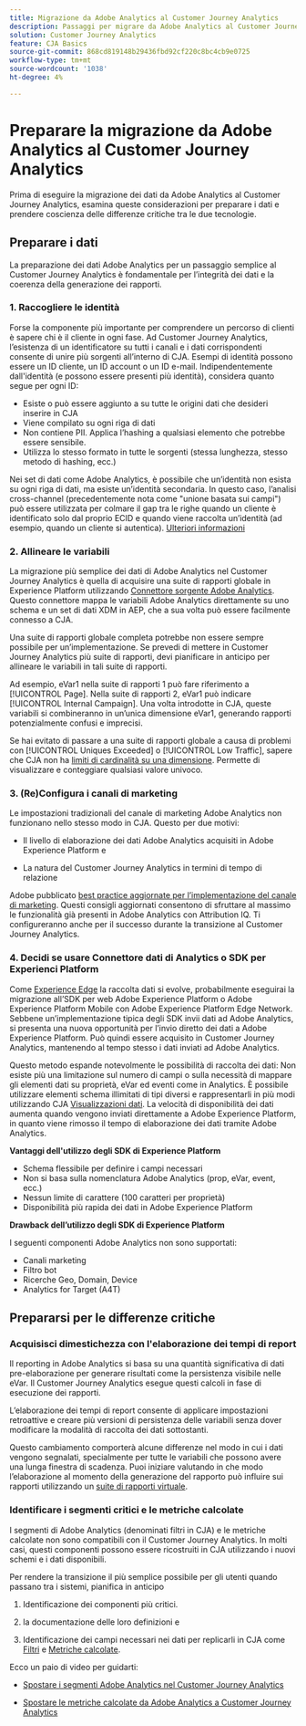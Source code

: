 ```yaml
---
title: Migrazione da Adobe Analytics al Customer Journey Analytics
description: Passaggi per migrare da Adobe Analytics al Customer Journey Analytics
solution: Customer Journey Analytics
feature: CJA Basics
source-git-commit: 868cd819148b29436fbd92cf220c8bc4cb9e0725
workflow-type: tm+mt
source-wordcount: '1038'
ht-degree: 4%

---
```



# Preparare la migrazione da Adobe Analytics al Customer Journey Analytics

Prima di eseguire la migrazione dei dati da Adobe Analytics al Customer Journey Analytics, esamina queste considerazioni per preparare i dati e prendere coscienza delle differenze critiche tra le due tecnologie.

## Preparare i dati

La preparazione dei dati Adobe Analytics per un passaggio semplice al Customer Journey Analytics è fondamentale per l’integrità dei dati e la coerenza della generazione dei rapporti.

### 1. Raccogliere le identità

Forse la componente più importante per comprendere un percorso di clienti è sapere chi è il cliente in ogni fase. Ad Customer Journey Analytics, l’esistenza di un identificatore su tutti i canali e i dati corrispondenti consente di unire più sorgenti all’interno di CJA.
Esempi di identità possono essere un ID cliente, un ID account o un ID e-mail. Indipendentemente dall&#39;identità (e possono essere presenti più identità), considera quanto segue per ogni ID:

* Esiste o può essere aggiunto a su tutte le origini dati che desideri inserire in CJA
* Viene compilato su ogni riga di dati
* Non contiene PII. Applica l’hashing a qualsiasi elemento che potrebbe essere sensibile.
* Utilizza lo stesso formato in tutte le sorgenti (stessa lunghezza, stesso metodo di hashing, ecc.)

Nei set di dati come Adobe Analytics, è possibile che un’identità non esista su ogni riga di dati, ma esiste un’identità secondaria. In questo caso, l’analisi cross-channel (precedentemente nota come &quot;unione basata sui campi&quot;) può essere utilizzata per colmare il gap tra le righe quando un cliente è identificato solo dal proprio ECID e quando viene raccolta un’identità (ad esempio, quando un cliente si autentica). [Ulteriori informazioni](https://experienceleague.adobe.com/docs/analytics-platform/using/cja-connections/cca/overview.html?lang=it)

### 2. Allineare le variabili

La migrazione più semplice dei dati di Adobe Analytics nel Customer Journey Analytics è quella di acquisire una suite di rapporti globale in Experience Platform utilizzando [Connettore sorgente Adobe Analytics](https://experienceleague.adobe.com/docs/experience-platform/sources/ui-tutorials/create/adobe-applications/analytics.html?lang=en). Questo connettore mappa le variabili Adobe Analytics direttamente su uno schema e un set di dati XDM in AEP, che a sua volta può essere facilmente connesso a CJA.

Una suite di rapporti globale completa potrebbe non essere sempre possibile per un’implementazione. Se prevedi di mettere in Customer Journey Analytics più suite di rapporti, devi pianificare in anticipo per allineare le variabili in tali suite di rapporti.

Ad esempio, eVar1 nella suite di rapporti 1 può fare riferimento a [!UICONTROL Page]. Nella suite di rapporti 2, eVar1 può indicare [!UICONTROL Internal Campaign]. Una volta introdotte in CJA, queste variabili si combineranno in un’unica dimensione eVar1, generando rapporti potenzialmente confusi e imprecisi.

Se hai evitato di passare a una suite di rapporti globale a causa di problemi con [!UICONTROL Uniques Exceeded] o [!UICONTROL Low Traffic], sapere che CJA non ha [limiti di cardinalità su una dimensione](/help/components/dimensions/high-cardinality.md). Permette di visualizzare e conteggiare qualsiasi valore univoco.

### 3. (Re)Configura i canali di marketing

Le impostazioni tradizionali del canale di marketing Adobe Analytics non funzionano nello stesso modo in CJA. Questo per due motivi:

* Il livello di elaborazione dei dati Adobe Analytics acquisiti in Adobe Experience Platform e

* La natura del Customer Journey Analytics in termini di tempo di relazione

Adobe pubblicato [best practice aggiornate per l’implementazione del canale di marketing](https://experienceleague.adobe.com/docs/analytics/components/marketing-channels/mchannel-best-practices.html?lang=en). Questi consigli aggiornati consentono di sfruttare al massimo le funzionalità già presenti in Adobe Analytics con Attribution IQ. Ti configureranno anche per il successo durante la transizione al Customer Journey Analytics.

### 4. Decidi se usare Connettore dati di Analytics o SDK per Experienci Platform

Come [Experience Edge](https://experienceleague.adobe.com/docs/experience-platform/edge/home.html?lang=en) la raccolta dati si evolve, probabilmente eseguirai la migrazione all’SDK per web Adobe Experience Platform o Adobe Experience Platform Mobile con Adobe Experience Platform Edge Network. Sebbene un’implementazione tipica degli SDK invii dati ad Adobe Analytics, si presenta una nuova opportunità per l’invio diretto dei dati a Adobe Experience Platform. Può quindi essere acquisito in Customer Journey Analytics, mantenendo al tempo stesso i dati inviati ad Adobe Analytics.

Questo metodo espande notevolmente le possibilità di raccolta dei dati: Non esiste più una limitazione sul numero di campi o sulla necessità di mappare gli elementi dati su proprietà, eVar ed eventi come in Analytics. È possibile utilizzare elementi schema illimitati di tipi diversi e rappresentarli in più modi utilizzando CJA [Visualizzazioni dati](/help/data-views/data-views.md). La velocità di disponibilità dei dati aumenta quando vengono inviati direttamente a Adobe Experience Platform, in quanto viene rimosso il tempo di elaborazione dei dati tramite Adobe Analytics.

**Vantaggi dell&#39;utilizzo degli SDK di Experience Platform**

* Schema flessibile per definire i campi necessari
* Non si basa sulla nomenclatura Adobe Analytics (prop, eVar, event, ecc.)
* Nessun limite di carattere (100 caratteri per proprietà)
* Disponibilità più rapida dei dati in Adobe Experience Platform

**Drawback dell’utilizzo degli SDK di Experience Platform**

I seguenti componenti Adobe Analytics non sono supportati:

* Canali marketing
* Filtro bot
* Ricerche Geo, Domain, Device
* Analytics for Target (A4T)

## Prepararsi per le differenze critiche

### Acquisisci dimestichezza con l&#39;elaborazione dei tempi di report

Il reporting in Adobe Analytics si basa su una quantità significativa di dati pre-elaborazione per generare risultati come la persistenza visibile nelle eVar. Il Customer Journey Analytics esegue questi calcoli in fase di esecuzione dei rapporti.

L’elaborazione dei tempi di report consente di applicare impostazioni retroattive e creare più versioni di persistenza delle variabili senza dover modificare la modalità di raccolta dei dati sottostanti.

Questo cambiamento comporterà alcune differenze nel modo in cui i dati vengono segnalati, specialmente per tutte le variabili che possono avere una lunga finestra di scadenza. Puoi iniziare valutando in che modo l’elaborazione al momento della generazione del rapporto può influire sui rapporti utilizzando un [suite di rapporti virtuale](https://experienceleague.adobe.com/docs/analytics/components/virtual-report-suites/vrs-report-time-processing.html).

### Identificare i segmenti critici e le metriche calcolate

I segmenti di Adobe Analytics (denominati filtri in CJA) e le metriche calcolate non sono compatibili con il Customer Journey Analytics. In molti casi, questi componenti possono essere ricostruiti in CJA utilizzando i nuovi schemi e i dati disponibili.

Per rendere la transizione il più semplice possibile per gli utenti quando passano tra i sistemi, pianifica in anticipo

1. Identificazione dei componenti più critici.

1. la documentazione delle loro definizioni e

1. Identificazione dei campi necessari nei dati per replicarli in CJA come [Filtri](/help/components/filters/filters-overview.md) e [Metriche calcolate](/help/components/calc-metrics/calc-metr-overview.md).

Ecco un paio di video per guidarti:

* [Spostare i segmenti Adobe Analytics nel Customer Journey Analytics](https://experienceleague.adobe.com/docs/customer-journey-analytics-learn/tutorials/moving-adobe-analytics-segments-to-customer-journey-analytics.html?lang=en)

* [Spostare le metriche calcolate da Adobe Analytics a Customer Journey Analytics](https://experienceleague.adobe.com/docs/customer-journey-analytics-learn/tutorials/moving-your-calculated-metrics-from-adobe-analytics-to-customer-journey-analytics.html?lang=en)
